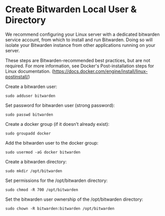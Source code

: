# Create Bitwarden Local User & Directory
We recommend configuring your Linux server with a dedicated bitwarden service account, from which to install and run Bitwarden. Doing so will isolate your Bitwarden instance from other applications running on your server.

These steps are Bitwarden-recommended best practices, but are not required. 
For more information, see Docker's Post-installation steps for Linux documentation. (https://docs.docker.com/engine/install/linux-postinstall/)

Create a bitwarden user:
```
sudo adduser bitwarden
```
Set password for bitwarden user (strong password):
```
sudo passwd bitwarden
```
Create a docker group (if it doesn’t already exist):
```
sudo groupadd docker
```
Add the bitwarden user to the docker group:
```
sudo usermod -aG docker bitwarden
```
Create a bitwarden directory:
```
sudo mkdir /opt/bitwarden
```
Set permissions for the /opt/bitwarden directory:
```
sudo chmod -R 700 /opt/bitwarden
```
Set the bitwarden user ownership of the /opt/bitwarden directory:
```
sudo chown -R bitwarden:bitwarden /opt/bitwarden
```
